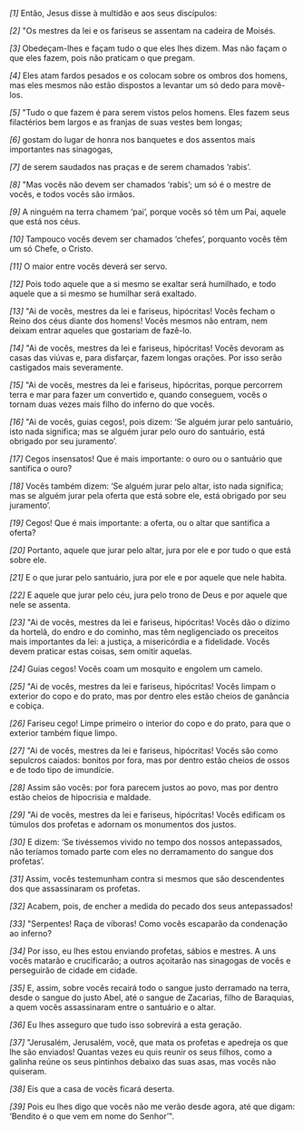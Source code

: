 *[1]* Então, Jesus disse à multidão e aos seus discípulos:

*[2]* "Os mestres da lei e os fariseus se assentam na cadeira de Moisés.

*[3]* Obedeçam-lhes e façam tudo o que eles lhes dizem. Mas não façam o que eles fazem, pois não praticam o que pregam.

*[4]* Eles atam fardos pesados e os colocam sobre os ombros dos homens, mas eles mesmos não estão dispostos a levantar um só dedo para movê-los.

*[5]* "Tudo o que fazem é para serem vistos pelos homens. Eles fazem seus filactérios bem largos e as franjas de suas vestes bem longas;

*[6]* gostam do lugar de honra nos banquetes e dos assentos mais importantes nas sinagogas,

*[7]* de serem saudados nas praças e de serem chamados ‘rabis’.

*[8]* "Mas vocês não devem ser chamados ‘rabis’; um só é o mestre de vocês, e todos vocês são irmãos.

*[9]* A ninguém na terra chamem ‘pai’, porque vocês só têm um Pai, aquele que está nos céus.

*[10]* Tampouco vocês devem ser chamados ‘chefes’, porquanto vocês têm um só Chefe, o Cristo.

*[11]* O maior entre vocês deverá ser servo.

*[12]* Pois todo aquele que a si mesmo se exaltar será humilhado, e todo aquele que a si mesmo se humilhar será exaltado.

*[13]* "Ai de vocês, mestres da lei e fariseus, hipócritas! Vocês fecham o Reino dos céus diante dos homens! Vocês mesmos não entram, nem deixam entrar aqueles que gostariam de fazê-lo.

*[14]* "Ai de vocês, mestres da lei e fariseus, hipócritas! Vocês devoram as casas das viúvas e, para disfarçar, fazem longas orações. Por isso serão castigados mais severamente.

*[15]* "Ai de vocês, mestres da lei e fariseus, hipócritas, porque percorrem terra e mar para fazer um convertido e, quando conseguem, vocês o tornam duas vezes mais filho do inferno do que vocês.

*[16]* "Ai de vocês, guias cegos!, pois dizem: ‘Se alguém jurar pelo santuário, isto nada significa; mas se alguém jurar pelo ouro do santuário, está obrigado por seu juramento’.

*[17]* Cegos insensatos! Que é mais importante: o ouro ou o santuário que santifica o ouro?

*[18]* Vocês também dizem: ‘Se alguém jurar pelo altar, isto nada significa; mas se alguém jurar pela oferta que está sobre ele, está obrigado por seu juramento’.

*[19]* Cegos! Que é mais importante: a oferta, ou o altar que santifica a oferta?

*[20]* Portanto, aquele que jurar pelo altar, jura por ele e por tudo o que está sobre ele.

*[21]* E o que jurar pelo santuário, jura por ele e por aquele que nele habita.

*[22]* E aquele que jurar pelo céu, jura pelo trono de Deus e por aquele que nele se assenta.

*[23]* "Ai de vocês, mestres da lei e fariseus, hipócritas! Vocês dão o dízimo da hortelã, do endro e do cominho, mas têm negligenciado os preceitos mais importantes da lei: a justiça, a misericórdia e a fidelidade. Vocês devem praticar estas coisas, sem omitir aquelas.

*[24]* Guias cegos! Vocês coam um mosquito e engolem um camelo.

*[25]* "Ai de vocês, mestres da lei e fariseus, hipócritas! Vocês limpam o exterior do copo e do prato, mas por dentro eles estão cheios de ganância e cobiça.

*[26]* Fariseu cego! Limpe primeiro o interior do copo e do prato, para que o exterior também fique limpo.

*[27]* "Ai de vocês, mestres da lei e fariseus, hipócritas! Vocês são como sepulcros caiados: bonitos por fora, mas por dentro estão cheios de ossos e de todo tipo de imundície.

*[28]* Assim são vocês: por fora parecem justos ao povo, mas por dentro estão cheios de hipocrisia e maldade.

*[29]* "Ai de vocês, mestres da lei e fariseus, hipócritas! Vocês edificam os túmulos dos profetas e adornam os monumentos dos justos.

*[30]* E dizem: ‘Se tivéssemos vivido no tempo dos nossos antepassados, não teríamos tomado parte com eles no derramamento do sangue dos profetas’.

*[31]* Assim, vocês testemunham contra si mesmos que são descendentes dos que assassinaram os profetas.

*[32]* Acabem, pois, de encher a medida do pecado dos seus antepassados!

*[33]* "Serpentes! Raça de víboras! Como vocês escaparão da condenação ao inferno?

*[34]* Por isso, eu lhes estou enviando profetas, sábios e mestres. A uns vocês matarão e crucificarão; a outros açoitarão nas sinagogas de vocês e perseguirão de cidade em cidade.

*[35]* E, assim, sobre vocês recairá todo o sangue justo derramado na terra, desde o sangue do justo Abel, até o sangue de Zacarias, filho de Baraquias, a quem vocês assassinaram entre o santuário e o altar.

*[36]* Eu lhes asseguro que tudo isso sobrevirá a esta geração.

*[37]* "Jerusalém, Jerusalém, você, que mata os profetas e apedreja os que lhe são enviados! Quantas vezes eu quis reunir os seus filhos, como a galinha reúne os seus pintinhos debaixo das suas asas, mas vocês não quiseram.

*[38]* Eis que a casa de vocês ficará deserta.

*[39]* Pois eu lhes digo que vocês não me verão desde agora, até que digam: ‘Bendito é o que vem em nome do Senhor’".

